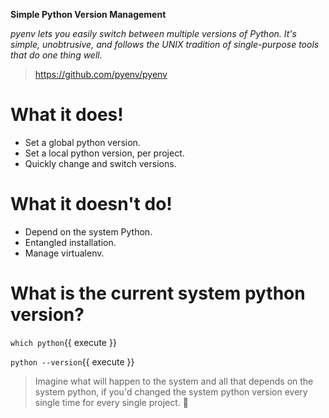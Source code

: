 **Simple Python Version Management**

_pyenv lets you easily switch between multiple versions of Python. It's simple, unobtrusive, and follows the UNIX tradition of single-purpose tools that do one thing well._

> https://github.com/pyenv/pyenv

# What it does!

- Set a global python version.
- Set a local python version, per project.
- Quickly change and switch versions.

# What it doesn't do!

- Depend on the system Python.
- Entangled installation.
- Manage virtualenv.

# What is the current system python version?

`which python`{{ execute }}

`python --version`{{ execute }}

> Imagine what will happen to the system and all that depends on the system python, if you'd changed the system python version every single time for every single project. 🤔
